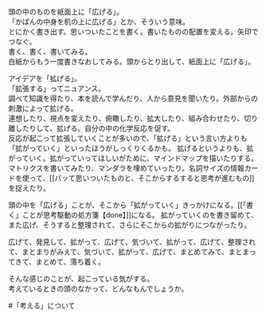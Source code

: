 頭の中のものを紙面上に「広げる」。  
「かばんの中身を机の上に広げる」とか、そういう意味。  
とにかく書き出す。思いついたことを書く。書いたものの配置を変える。矢印でつなぐ。  
書く、書く、書いてみる。  
白紙からもう一度書きなおしてみる。頭からとり出して、紙面上に「広げる」。

アイデアを「拡げる」。  
「拡張する」ってニュアンス。  
調べて知識を得たり、本を読んで学んだり、人から意見を聞いたり。外部からの刺激によって拡げる。  
連想したり、視点を変えたり、俯瞰したり、拡大したり、組み合わせたり、切り離したりして、拡げる。自分の中の化学反応を促す。  
反応が起こって拡張していくことが多いので、「拡げる」という言い方よりも「拡がっていく」といったほうがしっくりくるかも。 
拡げるというよりも、拡がっていく。拡がっていってほしいがために、マインドマップを描いたりする。マトリクスを書いてみたり、マンダラを埋めていったり。名詞サイズの情報カードを使って、[[パッて思いついたものと、そこからするすると思考が進むもの]]を捉えたり。

頭の中を「広げる」ことが、そこから「拡がっていく」きっかけになる。[[「書く」ことが思考駆動の処方箋【done】]]になる。
拡がっていくのを書き留めて、また広げ、そうすると整理されて、さらにそこからの拡がりにつながったり。

広げて、発見して、拡がって、広げて、気づいて、拡がって、広げて、整理されて、まとまりがみえて、気づいて、拡がって、広げて、まとめてみて、まとまってきて、まとめて、落ち着く。

そんな感じのことが、起こっている気がする。  
考えているときの頭のなかって、どんなもんでしょうか。

#「考える」について 